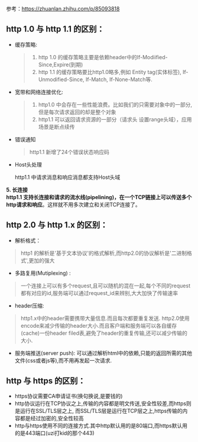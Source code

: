 参考：https://zhuanlan.zhihu.com/p/85093818

## http 1.0 与 http 1.1 的区别：
* 缓存策略:

    > 1. http 1.0 的缓存策略主要是依赖header中的If-Modiified-Since,Expire(到期)
    > 2. http 1.1 的缓存策略要比http1.0略多,例如 Entity tag(实体标签), If-Unmodified-Since, If-Match, If-None-Match等.

* 宽带和网络连接优化:
    > 1. http1.0 中会存在一些性能浪费。比如我们的只需要对象中的一部分,但是每次请求返回的却是整个对象
    > 2. http1.1 可以返回请求资源的一部分（请求头 设置range头域），应用场景是断点续传

* 错误通知
    > http1.1 新增了24个错误状态响应码

* Host头处理

    http1.1 中请求消息和响应消息都支持Host头域

**5. 长连接**    
    **http1.1 支持长连接和请求的流水线(**pipelining)，在**一个TCP链接上可以传送多个http请求和响应**。这样就不用多次建立和关闭TCP连接了。

## http 2.0 与 http 1.x 的区别：

* 解析格式：
> http1 的解析是'基于文本协议'的格式解析,而http2.0的协议解析是'二进制格式',更加的强大
* 多路复用(Mutiplexing) : 
> 一个连接上可以有多个request,且可以随机的混在一起,每个不同的request都有对应的id,服务端可以通过request_id来辨别,大大加快了传输速率
* header压缩: 
> http1.x中的header需要携带大量信息.而且每次都要重复发送.
> http2.0使用encode来减少传输的header大小.而且客户端和服务端可以各自缓存(cache)一份header filed表,避免了header的重复传输,还可以减少传输的大小.
* 服务端推送(server push): 可以通过解析html中的依赖,只能的返回所需的其他文件(css或者js等),而不用再发起一次请求.

## http 与 https 的区别：
* https协议需要CA申请证书(换句换说,是要钱的)
* http协议运行在TCP协议之上,传输的内容都是明文传送,安全性较差,而https则是运行在SSL/TLS层之上, 而SSL/TLS层是运行在TCP层之上,https传输的内容都是经过加密的,安全性较高
* http与https使用不同的连接方式.其中http默认用的是80端口,而https默认用的是443端口(uzi打kid的那个443)



